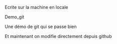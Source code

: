 Ecrite sur la machine en locale


Demo_git

Une démo de git qui se passe bien

Et maintenant on modifie directement depuis github
